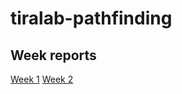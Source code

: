 # tiralab-pathfinding

## Week reports
[Week 1](https://github.com/hexparvi/tiralab-pathfinding/blob/master/tiralab-pathfinding/documentation/week_report_1.md)
[Week 2](https://github.com/hexparvi/tiralab-pathfinding/blob/master/tiralab-pathfinding/documentation/week_report_2.md)

